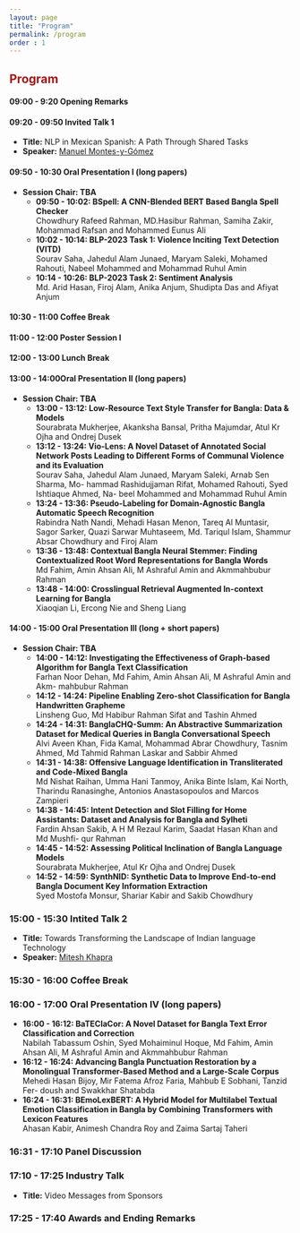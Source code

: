 ```yaml
---
layout: page
title: "Program"
permalink: /program
order : 1
---
```


<h2 style="color: #a61717">Program</h2>


<!-- ## Schedule -->

#### 09:00 - 9:20 Opening Remarks
<!-- - **Time:** 09:00 - 9:20 -->

#### 09:20 - 09:50 Invited Talk 1
<!-- - **Time:** 09:20 - 09:50 -->
- **Title:** NLP in Mexican Spanish: A Path Through Shared Tasks
- **Speaker:** [Manuel Montes-y-Gómez](https://ccc.inaoep.mx/~mmontesg/)

#### 09:50 - 10:30 Oral Presentation I (long papers)
- **Session Chair: TBA**
  - **09:50 - 10:02: BSpell: A CNN-Blended BERT Based Bangla Spell Checker** <br>
  Chowdhury Rafeed Rahman, MD.Hasibur Rahman, Samiha Zakir, Mohammad Rafsan and Mohammed Eunus Ali
  - **10:02 - 10:14: BLP-2023 Task 1: Violence Inciting Text Detection (VITD)**<br>
  Sourav Saha, Jahedul Alam Junaed, Maryam Saleki, Mohamed Rahouti, Nabeel Mohammed and Mohammad Ruhul Amin
  - **10:14 - 10:26: BLP-2023 Task 2: Sentiment Analysis**<br>
  Md. Arid Hasan, Firoj Alam, Anika Anjum, Shudipta Das and Afiyat Anjum

#### 10:30 - 11:00 Coffee Break

#### 11:00 - 12:00 Poster Session I

#### 12:00 - 13:00 Lunch Break

#### 13:00 - 14:00Oral Presentation II (long papers)
- **Session Chair: TBA**
  - **13:00 - 13:12: Low-Resource Text Style Transfer for Bangla: Data & Models**<br>
  Sourabrata Mukherjee, Akanksha Bansal, Pritha Majumdar, Atul Kr Ojha and Ondrej Dusek
  - **13:12 - 13:24: Vio-Lens: A Novel Dataset of Annotated Social Network Posts Leading to Different Forms of Communal Violence and its Evaluation**<br>
  Sourav Saha, Jahedul Alam Junaed, Maryam Saleki, Arnab Sen Sharma, Mo- hammad Rashidujjaman Rifat, Mohamed Rahouti, Syed Ishtiaque Ahmed, Na- beel Mohammed and Mohammad Ruhul Amin
  - **13:24 - 13:36: Pseudo-Labeling for Domain-Agnostic Bangla Automatic Speech Recognition**<br>
  Rabindra Nath Nandi, Mehadi Hasan Menon, Tareq Al Muntasir, Sagor Sarker, Quazi Sarwar Muhtaseem, Md. Tariqul Islam, Shammur Absar Chowdhury and Firoj Alam
  - **13:36 - 13:48: Contextual Bangla Neural Stemmer: Finding Contextualized Root Word Representations for Bangla Words**<br>
  Md Fahim, Amin Ahsan Ali, M Ashraful Amin and Akmmahbubur Rahman
  - **13:48 - 14:00: Crosslingual Retrieval Augmented In-context Learning for Bangla**<br>
  Xiaoqian Li, Ercong Nie and Sheng Liang

#### 14:00 - 15:00 Oral Presentation III (long + short papers)
- **Session Chair: TBA**
  - **14:00 - 14:12: Investigating the Effectiveness of Graph-based Algorithm for Bangla Text Classification**<br>
  Farhan Noor Dehan, Md Fahim, Amin Ahsan Ali, M Ashraful Amin and Akm- mahbubur Rahman
  - **14:12 - 14:24: Pipeline Enabling Zero-shot Classification for Bangla Handwritten Grapheme**<br>
  Linsheng Guo, Md Habibur Rahman Sifat and Tashin Ahmed
  - **14:24 - 14:31: BanglaCHQ-Summ: An Abstractive Summarization Dataset for Medical Queries in Bangla Conversational Speech**<br>
  Alvi Aveen Khan, Fida Kamal, Mohammad Abrar Chowdhury, Tasnim Ahmed, Md Tahmid Rahman Laskar and Sabbir Ahmed
  - **14:31 - 14:38: Offensive Language Identification in Transliterated and Code-Mixed Bangla**<br>
  Md Nishat Raihan, Umma Hani Tanmoy, Anika Binte Islam, Kai North, Tharindu Ranasinghe, Antonios Anastasopoulos and Marcos Zampieri
  - **14:38 - 14:45: Intent Detection and Slot Filling for Home Assistants: Dataset and Analysis for Bangla and Sylheti**<br>
  Fardin Ahsan Sakib, A H M Rezaul Karim, Saadat Hasan Khan and Md Mushfi- qur Rahman
  - **14:45 - 14:52: Assessing Political Inclination of Bangla Language Models**<br>
  Sourabrata Mukherjee, Atul Kr Ojha and Ondrej Dusek
  - **14:52 - 14:59: SynthNID: Synthetic Data to Improve End-to-end Bangla Document Key Information Extraction**<br>
  Syed Mostofa Monsur, Shariar Kabir and Sakib Chowdhury

### 15:00 - 15:30 Intited Talk 2
- **Title:** Towards Transforming the Landscape of Indian language Technology
- **Speaker:** [Mitesh Khapra](http://www.cse.iitm.ac.in/~miteshk/)

### 15:30 - 16:00 Coffee Break

### 16:00 - 17:00 Oral Presentation IV (long papers)
  - **16:00 - 16:12: BaTEClaCor: A Novel Dataset for Bangla Text Error Classification and Correction**<br>
  Nabilah Tabassum Oshin, Syed Mohaiminul Hoque, Md Fahim, Amin Ahsan Ali, M Ashraful Amin and Akmmahbubur Rahman
  - **16:12 - 16:24: Advancing Bangla Punctuation Restoration by a Monolingual Transformer-Based Method and a Large-Scale Corpus**<br>
  Mehedi Hasan Bijoy, Mir Fatema Afroz Faria, Mahbub E Sobhani, Tanzid Fer- doush and Swakkhar Shatabda
  - **16:24 - 16:31: BEmoLexBERT: A Hybrid Model for Multilabel Textual Emotion Classification in Bangla by Combining Transformers with Lexicon Features**<br>
  Ahasan Kabir, Animesh Chandra Roy and Zaima Sartaj Taheri

### 16:31 - 17:10 Panel Discussion

### 17:10 - 17:25 Industry Talk
- **Title:** Video Messages from Sponsors

### 17:25 - 17:40 Awards and Ending Remarks
